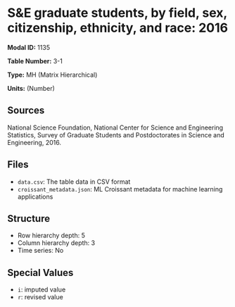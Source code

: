 # S&E graduate students, by field, sex, citizenship, ethnicity, and race: 2016

**Modal ID:** 1135

**Table Number:** 3-1

**Type:** MH (Matrix Hierarchical)

**Units:** (Number)

## Sources

National Science Foundation, National Center for Science and Engineering Statistics, Survey of Graduate Students and Postdoctorates in Science and Engineering, 2016.

## Files

- `data.csv`: The table data in CSV format
- `croissant_metadata.json`: ML Croissant metadata for machine learning applications

## Structure

- Row hierarchy depth: 5
- Column hierarchy depth: 3
- Time series: No

## Special Values

- `i`: imputed value
- `r`: revised value
